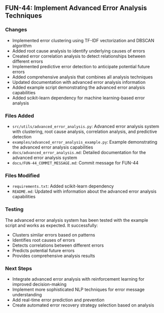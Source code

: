 ## FUN-44: Implement Advanced Error Analysis Techniques

### Changes

- Implemented error clustering using TF-IDF vectorization and DBSCAN algorithm
- Added root cause analysis to identify underlying causes of errors
- Created error correlation analysis to detect relationships between different errors
- Implemented predictive error detection to anticipate potential future errors
- Added comprehensive analysis that combines all analysis techniques
- Updated documentation with advanced error analysis information
- Added example script demonstrating the advanced error analysis capabilities
- Added scikit-learn dependency for machine learning-based error analysis

### Files Added

- `src/utils/advanced_error_analysis.py`: Advanced error analysis system with clustering, root cause analysis, correlation analysis, and predictive detection
- `examples/advanced_error_analysis_example.py`: Example demonstrating the advanced error analysis capabilities
- `docs/advanced_error_analysis.md`: Detailed documentation for the advanced error analysis system
- `docs/FUN-44_COMMIT_MESSAGE.md`: Commit message for FUN-44

### Files Modified

- `requirements.txt`: Added scikit-learn dependency
- `README.md`: Updated with information about the advanced error analysis capabilities

### Testing

The advanced error analysis system has been tested with the example script and works as expected. It successfully:

- Clusters similar errors based on patterns
- Identifies root causes of errors
- Detects correlations between different errors
- Predicts potential future errors
- Provides comprehensive analysis results

### Next Steps

- Integrate advanced error analysis with reinforcement learning for improved decision-making
- Implement more sophisticated NLP techniques for error message understanding
- Add real-time error prediction and prevention
- Create automated error recovery strategy selection based on analysis
